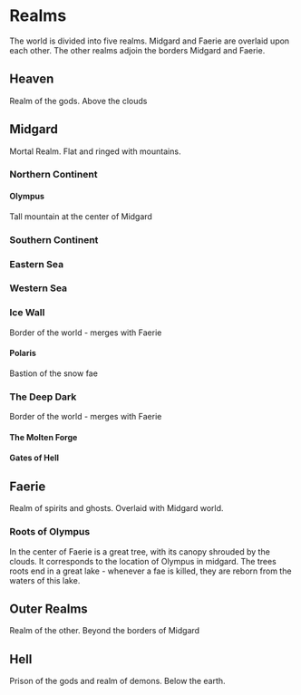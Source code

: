 # Realms

The world is divided into five realms.
Midgard and Faerie are overlaid upon each other. The other realms adjoin the borders Midgard and Faerie.

## Heaven 

Realm of the gods. Above the clouds

## Midgard

Mortal Realm. Flat and ringed with mountains.

### Northern Continent

#### Olympus

Tall mountain at the center of Midgard

### Southern Continent

### Eastern Sea

### Western Sea

### Ice Wall

Border of the world - merges with Faerie

#### Polaris

Bastion of the snow fae

### The Deep Dark

Border of the world - merges with Faerie

#### The Molten Forge

#### Gates of Hell


## Faerie

Realm of spirits and ghosts. Overlaid with Midgard world.

### Roots of Olympus

In the center of Faerie is a great tree, with its canopy shrouded by the clouds. It corresponds to the location of Olympus in midgard.
The trees roots end in a great lake - whenever a fae is killed, they are reborn from the waters of this lake.


## Outer Realms 

Realm of the other. Beyond the borders of Midgard

## Hell

Prison of the gods and realm of demons. Below the earth.